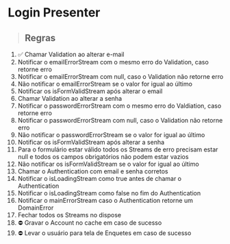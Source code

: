 # Login Presenter

> ## Regras
1. ✅ Chamar Validation ao alterar e-mail
2. Notificar o emailErrorStream com o mesmo erro do Validation, caso retorne erro
3. Notificar o emailErrorStream com null, caso o Validation não retorne erro
4. Não notificar o emailErrorStream se o valor for igual ao último
5. Notificar os isFormValidStream após alterar o email
6. Chamar Validation ao alterar a senha
7. Notificar o passwordErrorStream com o mesmo erro do Valdiation, caso retorne erro
8. Notificar o passwordErrorStream com null, caso o Validation não retorne erro
9. Não notificar o passwordErrorStream se o valor for igual ao último
10. Notificar os isFormValidStream após alterar a senha
11. Para o formulário estar válido todos os Streams de erro precisam estar null e todos os campos obrigatórios não podem
estar vazios
12. Não notificar os isFormValidStream se o valor for igual ao último
13. Chamar o Authentication com email e senha corretos
14. Notificar o isLoadingStream como true antes de chamar o Authentication
15. Notificar o isLoadingStream como false no fim do Authentication
16. Notificar o mainErrorStream caso o Authentication retorne um DomainError
17. Fechar todos os Streams no dispose
18. ⛔ Gravar o Account no cache em caso de sucesso
19. ⛔ Levar o usuário para tela de Enquetes em caso de sucesso
